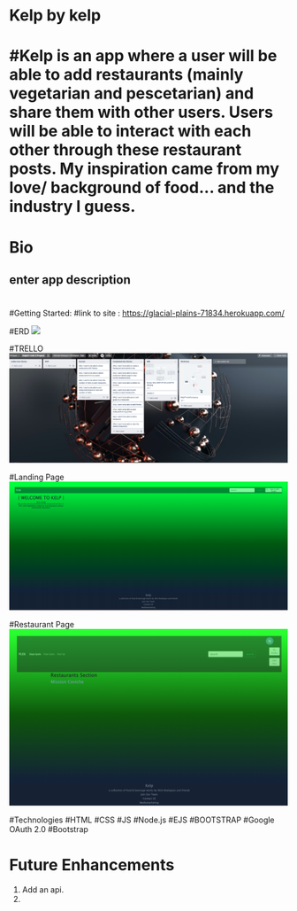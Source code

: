 # Kelp by kelp 
# #Kelp is an app where a user will be able to add restaurants (mainly vegetarian and pescetarian) and share them with other users. Users will be able to interact with each other through these restaurant posts. My inspiration came from my love/ background of food... and the industry I guess. 

# Bio 
## enter app description 



#
#Getting Started: 
#link to site : https://glacial-plains-71834.herokuapp.com/

#ERD
<img src="public/images/Kelp-v1.png">



#TRELLO 
<img src="public/images/trelloboard.png">

#Landing Page 
<img src="public/images/landingpage.png">

#Restaurant Page 
<img src="public/images/restaurantShowpage.png">




#Technologies
#HTML 
#CSS
#JS
#Node.js
#EJS
#BOOTSTRAP
#Google OAuth 2.0
#Bootstrap


# Future Enhancements 
1) Add an api.
2)  
